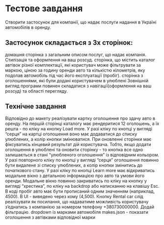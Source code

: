 # Тестове завдання

Створити застосунок для компанії, що надає послуги надання в Україні автомобілів
в оренду.

## Застосунок складається з 3х сторінок:

домашня сторінка з загальним описом послуг, що надає компанія. Стилізація та
оформлення на ваш розсуд. сторінка, що містить каталог автівок різної
комплектації, які користувач може фільтрувати за маркою, ціною за годину оренди
авто та кількістю кілометрів, яку подолав автомобіль під час його експлуатації
(пробіг). сторінка з оголошеннями, які були додані користувачем в улюблені
Зовнішній вигляд програми повинен складатися з навігації(оформлення на ваш
розсуд) та області перегляду.

## Технічне завдання

Відповідно до макету реалізувати картку оголошення про здачу авто в оренду. На
першій сторінці каталогу має рендеритися 12 оголошень, а їх решта - по кліку на
кнопку Load more. У разі кліку по кнопці у вигляді “серця” на картці оголошення
воно має додаватися до списку улюблених, а колір кнопки змінюватися. При
оновленні сторінки має фіксуватись кінцевий результат дій користувача. Тобто,
якщо додати оголошення в улюблені та оновити сторінку - то кнопка все одно
залишається в стані “улюбленого оголошення” із відповідним кольором. У разі
повторного кліку по кнопці у вигляді “серця” оголошення повинно бути видалене зі
списку улюблених, а колір кнопки змінитись до початкового стану. У разі кліку по
кнопці Learn more має відкриватись модальне вікно з детальною інформацією про
авто та умови його оренди. Модальне вікно повинно закриватись по кліку на кнопку
у вигляді “хрестика”, по кліку на backdrop або натисканню на клавішу Esc. В коді
пробіг авто має бути прописаний одним значенням (наприклад, 4500). В UI -
виведено через кому (4,500). Кнопку Rental car слід реалізувати як посилання, що
надаватиме можливість користувачу зʼєднатись з компанією за номером телефону
+380730000000. Додай фільтрацію. dropdown із марками автомобіля makes.json -
показати оголошення з автівками відповідної марки
